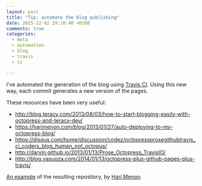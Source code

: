 ```yaml
---
layout: post
title: "Tip: automate the blog publishing"
date: 2015-12-02 19:10:40 +0100
comments: true
categories: 
  - meta
  - automation
  - blog
  - travis
  - ci

---
```


I've automated the generation of the blog using [Travis CI][travis-ci]. Using this new way, each commit generates a new version of the pages.

These resources have been very useful:

  * http://blog.teracy.com/2013/08/03/how-to-start-blogging-easily-with-octopress-and-teracy-dev/
  * https://harimenon.com/blog/2013/01/27/auto-deploying-to-my-octopress-blog/
  * https://disqus.com/home/discussion/codez/octopressprosegithubtravis_ci_coders_blog_human_not_octopus/
  * http://darvin.github.io/2013/01/13/Prose_Octopress_TravisIO/
  * http://blog.yasuoza.com/2014/01/13/octopress-plus-github-pages-plus-travis/

[An example](https://github.com/floydpink?tab=repositories) of the resulting repository, by [Hari Menon](https://github.com/floydpink).

[travis-ci]: https://travis-ci.org/